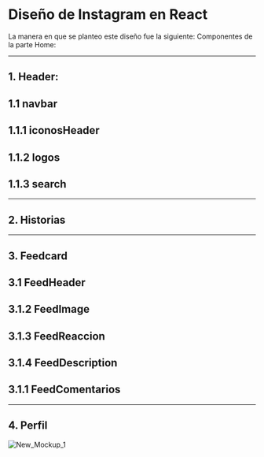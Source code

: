 # Diseño de Instagram en React
La manera en que se planteo este diseño fue la siguiente:
Componentes de la parte Home:
**********************
## 1. Header:            
## 1.1 navbar           
## 1.1.1 iconosHeader   
## 1.1.2 logos            
## 1.1.3 search         
**********************
## 2. Historias
**********************
## 3. Feedcard
## 3.1 FeedHeader
## 3.1.2 FeedImage
## 3.1.3 FeedReaccion
## 3.1.4 FeedDescription
## 3.1.1 FeedComentarios
**********************
## 4. Perfil




![New_Mockup_1](https://user-images.githubusercontent.com/61366649/143065216-d7a924d7-6e8f-490a-98f0-4d6d996c6756.png)
